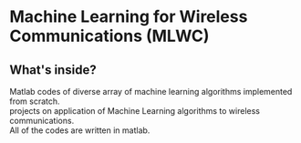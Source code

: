 # Machine Learning for Wireless Communications (MLWC) 
## What's inside?
Matlab codes of diverse array of machine learning algorithms implemented from scratch.\
projects on application of Machine Learning algorithms to wireless communications.\
All of the codes are written in matlab.
